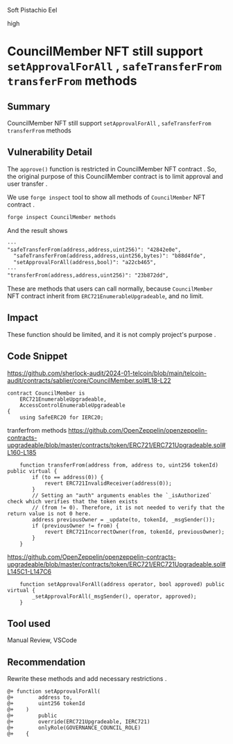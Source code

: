 Soft Pistachio Eel

high

# CouncilMember NFT still support `setApprovalForAll` , `safeTransferFrom` `transferFrom` methods

## Summary
CouncilMember NFT still support `setApprovalForAll` , `safeTransferFrom` `transferFrom` methods 

## Vulnerability Detail
The `approve()` function is restricted in CouncilMember NFT contract .
So, the original purpose of this CouncilMember contract is to limit approval and user transfer .

We use `forge inspect` tool to show all methods of `CouncilMember` NFT contract .

```markdown
forge inspect CouncilMember methods
```

And the result shows
```markdown
···
"safeTransferFrom(address,address,uint256)": "42842e0e",
  "safeTransferFrom(address,address,uint256,bytes)": "b88d4fde",
  "setApprovalForAll(address,bool)": "a22cb465",
···
"transferFrom(address,address,uint256)": "23b872dd",
```

These are methods that users can call normally, because `CouncilMember` NFT contract inherit from `ERC721EnumerableUpgradeable`, and no limit. 

## Impact
These function should be limited, and it is not comply project's purpose .

## Code Snippet
https://github.com/sherlock-audit/2024-01-telcoin/blob/main/telcoin-audit/contracts/sablier/core/CouncilMember.sol#L18-L22

```solidity
contract CouncilMember is
    ERC721EnumerableUpgradeable,
    AccessControlEnumerableUpgradeable
{
    using SafeERC20 for IERC20;
```

tranferfrom methods
https://github.com/OpenZeppelin/openzeppelin-contracts-upgradeable/blob/master/contracts/token/ERC721/ERC721Upgradeable.sol#L160-L185
```solidity
    function transferFrom(address from, address to, uint256 tokenId) public virtual {
        if (to == address(0)) {
            revert ERC721InvalidReceiver(address(0));
        }
        // Setting an "auth" arguments enables the `_isAuthorized` check which verifies that the token exists
        // (from != 0). Therefore, it is not needed to verify that the return value is not 0 here.
        address previousOwner = _update(to, tokenId, _msgSender());
        if (previousOwner != from) {
            revert ERC721IncorrectOwner(from, tokenId, previousOwner);
        }
    }
```

https://github.com/OpenZeppelin/openzeppelin-contracts-upgradeable/blob/master/contracts/token/ERC721/ERC721Upgradeable.sol#L145C1-L147C6

```solidity
    function setApprovalForAll(address operator, bool approved) public virtual {
        _setApprovalForAll(_msgSender(), operator, approved);
    }
```



## Tool used

Manual Review, VSCode

## Recommendation

Rewrite these methods and add necessary restrictions .
```solidity
@+ function setApprovalForAll(
@+        address to,
@+        uint256 tokenId
@+    )
@+        public
@+        override(ERC721Upgradeable, IERC721)
@+        onlyRole(GOVERNANCE_COUNCIL_ROLE)
@+    {
```


